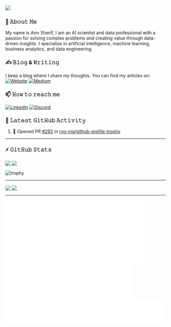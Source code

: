 <picture>
  <source
    srcset="https://github.com/amr-sheriff/amr-sheriff/blob/main/intro-small-dark.webp"
    media="(prefers-color-scheme: dark)"
  />
  <source
    srcset="https://github.com/amr-sheriff/amr-sheriff/blob/main/intro-small-light.webp"
    media="(prefers-color-scheme: light), (prefers-color-scheme: no-preference)"
  />
  <img src="intro-small-light.webp" />
</picture>

### 📖 𝙰𝚋𝚘𝚞𝚝 𝙼𝚎
My name is Amr Sherif, I am an AI scientist and data professional with a passion for solving complex problems and creating value through data-driven insights. 
I specialize in artificial intelligence, machine learning, business analytics, and data engineering.

### ✍ 𝙱𝚕𝚘𝚐 & 𝚆𝚛𝚒𝚝𝚒𝚗𝚐
I keep a blog where I share my thoughts. You can find my articles on:  
[![Website](https://img.shields.io/badge/Personal%20Website-black?style=flat-square)](https://amrsherif.live/)
[![Medium](https://img.shields.io/badge/Medium-black?style=flat-square&logo=medium&logoColor=#000000)](https://medium.com/@amr.achraff)

### 📫 𝙷𝚘𝚠 𝚝𝚘 𝚛𝚎𝚊𝚌𝚑 𝚖𝚎
[![Linkedln](https://img.shields.io/badge/LinkedIn-0077B5?style=flat-square&logo=linkedin&logoColor=white)](https://www.linkedin.com/in/amrachraf)
[![Discord](https://img.shields.io/badge/Discord-black?style=flat-square&logo=discord&logoColor=#5865F2)](https://discord.com/users/1051173314569191434)


### 🔔 𝙻𝚊𝚝𝚎𝚜𝚝 𝙶𝚒𝚝𝙷𝚞𝚋 𝙰𝚌𝚝𝚒𝚟𝚒𝚝𝚢
<!--START_SECTION:activity-->
1. 💪 Opened PR [#292](https://github.com/ryo-ma/github-profile-trophy/pull/292) in [ryo-ma/github-profile-trophy](https://github.com/ryo-ma/github-profile-trophy)
<!--END_SECTION:activity-->

---
### ⚡ 𝙶𝚒𝚝𝙷𝚞𝚋 𝚂𝚝𝚊𝚝𝚜
<picture>
  <source
    srcset="https://github-readme-stats-neon-five-33.vercel.app/api?username=amr-sheriff&show_icons=true&theme=github_dark&number_format=long"
    media="(prefers-color-scheme: dark)"
  />
  <source
    srcset="https://github-readme-stats-neon-five-33.vercel.app/api?username=amr-sheriff&show_icons=true&number_format=long"
    media="(prefers-color-scheme: light), (prefers-color-scheme: no-preference)"
  />
  <img height=200 align="center" src="https://github-readme-stats-neon-five-33.vercel.app/api?username=amr-sheriff&show_icons=true&number_format=long" />
</picture>
<picture>
  <source
    srcset="https://github-readme-stats-neon-five-33.vercel.app/api/top-langs?username=amr-sheriff&theme=github_dark&layout=compact&langs_count=8&card_width=320"
    media="(prefers-color-scheme: dark)"
  />
  <source
    srcset="https://github-readme-stats-neon-five-33.vercel.app/api/top-langs?username=amr-sheriff&layout=compact&langs_count=8&card_width=320"
    media="(prefers-color-scheme: light), (prefers-color-scheme: no-preference)"
  />
  <img height=200 align="center" src="https://github-readme-stats-neon-five-33.vercel.app/api/top-langs?username=amr-sheriff&layout=compact&langs_count=8&card_width=320" />
</picture>

![trophy](https://github-profile-trophy-vert.vercel.app/?username=amr-sheriff&theme=onestar&locale=en&margin-w=15&margin-h=15&no-bg=false&rank=SECRET,SSS,SS,S,AAA,AA,A,B,C&title=-Experience&column=4)

---
<picture>
  <source
    srcset="https://github-readme-stats-neon-five-33.vercel.app/api/wakatime?username=@amrachraf&layout=compact&display_format=time&theme=github_dark"
    media="(prefers-color-scheme: dark)"
  />
  <source
    srcset="https://github-readme-stats-neon-five-33.vercel.app/api/wakatime?username=@amrachraf&layout=compact&display_format=time"
    media="(prefers-color-scheme: light), (prefers-color-scheme: no-preference)"
  />
  <img width="412" align="center" src="https://github-readme-stats-neon-five-33.vercel.app/api/wakatime?username=@amrachraf&layout=compact&display_format=time" />
</picture>
<picture>
    <source
        srcset="https://github-readme-streak-stats-bay-three.vercel.app?user=amr-sheriff&theme=tokyonight&hide_border=true&card_width=412"
        media="(prefers-color-scheme: dark)"
    />
    <source
        srcset="https://github-readme-streak-stats-bay-three.vercel.app?user=amr-sheriff&hide_border=true&card_width=412"
        media="(prefers-color-scheme: light), (prefers-color-scheme: no-preference)"
    />
    <img align="center" src="https://github-readme-streak-stats-bay-three.vercel.app?user=amr-sheriff&hide_border=true&card_width=412" />
</picture>

---
<picture>
  <img width="440" align="center" src="/achievements-metrics.svg" alt="Metrics">
</picture>
<picture>
  <img width="400" align="center" src="/base-metrics.svg" alt="Metrics">
</picture>

<picture>
  <img align="top" src="/contrib-metrics.svg" alt="Metrics">
</picture>

<!--
**amr-sheriff/amr-sheriff** is a ✨ _special_ ✨ repository because its `README.md` (this file) appears on your GitHub profile.

Here are some ideas to get you started:

- 🔭 I’m currently working on ...
- 🌱 I’m currently learning ...
- 👯 I’m looking to collaborate on ...
- 🤔 I’m looking for help with ...
- 💬 Ask me about ...
- 📫 How to reach me: ...
- 😄 Pronouns: ...
- ⚡ Fun fact: ...
-->

